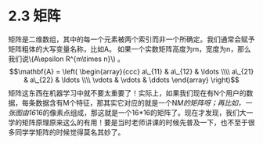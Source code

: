# 2.3 矩阵


矩阵是二维数组，其中的每一个元素被两个索引而非一个所确定。我们通常会赋予矩阵粗体的大写变量名称，比如A。 如果一个实数矩阵高度为m，宽度为n，那么我们说\\(A\epsilon R^{m\times n}\\) 。
$$\mathbf{A} =
\left( \begin{array}{ccc}
a\_{11} & a\_{12} & \ldots \\\\
a\_{21} & a\_{22} & \ldots \\\\
\vdots & \vdots & \ddots
\end{array} \right)$$
矩阵这东西在机器学习中就不要太重要了！实际上，如果我们现在有N个用户的数据，每条数据含有M个特征，那其实它对应的就是一个N*M的矩阵呀；再比如，一张图由16*16的像素点组成，那这就是一个16*16的矩阵了。现在才发现，我们大一学的矩阵原理原来这么的有用！要是当时老师讲课的时候先普及一下，也不至于很多同学学矩阵的时候觉得莫名其妙了。

<script type="text/javascript" src="http://cdn.mathjax.org/mathjax/latest/MathJax.js?config=default"></script>
